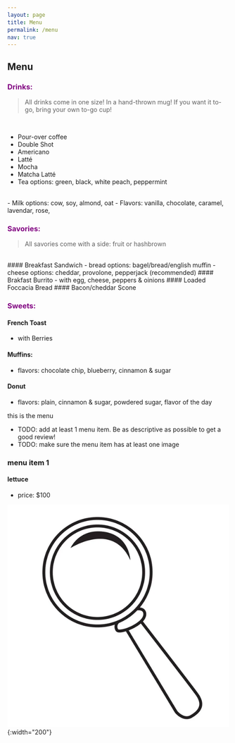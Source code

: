 ```yaml
---
layout: page
title: Menu
permalink: /menu
nav: true
---
```


## Menu

### <span style="color:purple">Drinks:</span>
>All drinks come in one size! In a hand-thrown mug!
>If you want it to-go, bring your own to-go cup!
<br>

- Pour-over coffee
- Double Shot
- Americano
- Latté
- Mocha
- Matcha Latté
- Tea options: green, black, white peach, peppermint
<br>
- Milk options: cow, soy, almond, oat
- Flavors: vanilla, chocolate, caramel, lavendar, rose,

<br>

### <span style="color:purple">Savories:</span>
>All savories come with a side: fruit or hashbrown
<br>
#### Breakfast Sandwich
- bread options: bagel/bread/english muffin
- cheese options: cheddar, provolone, pepperjack (recommended)
#### Brakfast Burrito
- with egg, cheese, peppers & oinions
#### Loaded Foccacia Bread
#### Bacon/cheddar Scone

### <span style="color:purple">Sweets:</span>
#### French Toast 
- with Berries
#### Muffins: 
- flavors: chocolate chip, blueberry, cinnamon & sugar
#### Donut
- flavors: plain, cinnamon & sugar, powdered sugar, flavor of the day

this is the menu

- TODO: add at least 1 menu item. Be as descriptive as possible to get a good review!
- TODO: make sure the menu item has at least one image

### menu item 1

#### lettuce

- price: $100

![lettuce](assets/images/magnifying-glass-logo.jpeg){:width="200"}
